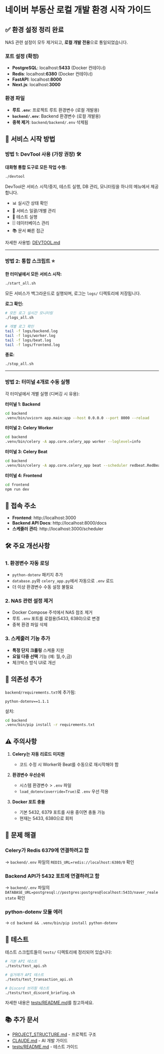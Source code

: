 # 네이버 부동산 로컬 개발 환경 시작 가이드

## ✅ 환경 설정 정리 완료

NAS 관련 설정이 모두 제거되고, **로컬 개발 전용**으로 통일되었습니다.

### 포트 설정 (확정)
- **PostgreSQL**: localhost:**5433** (Docker 컨테이너)
- **Redis**: localhost:**6380** (Docker 컨테이너)
- **FastAPI**: localhost:**8000**
- **Next.js**: localhost:**3000**

### 환경 파일
- **루트 `.env`**: 프로젝트 루트 환경변수 (로컬 개발용)
- **`backend/.env`**: Backend 환경변수 (로컬 개발용)
- **중복 제거**: `backend/backend/.env` 삭제됨

## 🚀 서비스 시작 방법

### 방법 1: DevTool 사용 (가장 권장) 🛠️

**대화형 통합 도구로 모든 작업 수행:**
```bash
./devtool
```

DevTool은 서비스 시작/중지, 테스트 실행, DB 관리, 모니터링을 하나의 메뉴에서 제공합니다.
- 📊 실시간 상태 확인
- 🚀 서비스 일괄/개별 관리
- 🧪 테스트 실행
- 🗄️ 데이터베이스 관리
- 📚 문서 빠른 접근

자세한 사용법: [DEVTOOL.md](DEVTOOL.md)

---

### 방법 2: 통합 스크립트 ⭐

**한 터미널에서 모든 서비스 시작:**
```bash
./start_all.sh
```

모든 서비스가 백그라운드로 실행되며, 로그는 `logs/` 디렉토리에 저장됩니다.

**로그 확인:**
```bash
# 모든 로그 실시간 모니터링
./logs_all.sh

# 개별 로그 확인
tail -f logs/backend.log
tail -f logs/worker.log
tail -f logs/beat.log
tail -f logs/frontend.log
```

**종료:**
```bash
./stop_all.sh
```

---

### 방법 2: 터미널 4개로 수동 실행

각 터미널에서 개별 실행 (디버깅 시 유용):

**터미널 1: Backend**
```bash
cd backend
.venv/bin/uvicorn app.main:app --host 0.0.0.0 --port 8000 --reload
```

**터미널 2: Celery Worker**
```bash
cd backend
.venv/bin/celery -A app.core.celery_app worker --loglevel=info
```

**터미널 3: Celery Beat**
```bash
cd backend
.venv/bin/celery -A app.core.celery_app beat --scheduler redbeat.RedBeatScheduler --loglevel=info
```

**터미널 4: Frontend**
```bash
cd frontend
npm run dev
```

## 🔗 접속 주소

- **Frontend**: http://localhost:3000
- **Backend API Docs**: http://localhost:8000/docs
- **스케줄러 관리**: http://localhost:3000/scheduler

## 🛠️ 주요 개선사항

### 1. 환경변수 자동 로딩
- `python-dotenv` 패키지 추가
- `database.py`와 `celery_app.py`에서 자동으로 `.env` 로드
- 더 이상 환경변수 수동 설정 불필요

### 2. NAS 관련 설정 제거
- Docker Compose 주석에서 NAS 참조 제거
- 루트 `.env` 포트를 로컬용(5433, 6380)으로 변경
- 중복 환경 파일 삭제

### 3. 스케줄러 기능 추가
- **특정 단지 크롤링** 스케줄 지원
- **요일 다중 선택** 기능 (예: 월,수,금)
- 체크박스 방식 UI로 개선

## 📝 의존성 추가

`backend/requirements.txt`에 추가됨:
```
python-dotenv==1.1.1
```

설치:
```bash
cd backend
.venv/bin/pip install -r requirements.txt
```

## ⚠️ 주의사항

1. **Celery는 자동 리로드 미지원**
   - 코드 수정 시 Worker와 Beat를 수동으로 재시작해야 함

2. **환경변수 우선순위**
   - 시스템 환경변수 > `.env` 파일
   - `load_dotenv(override=True)`로 `.env` 우선 적용

3. **Docker 포트 충돌**
   - 기본 5432, 6379 포트를 사용 중이면 충돌 가능
   - 현재는 5433, 6380으로 회피

## 🐛 문제 해결

### Celery가 Redis 6379에 연결하려고 함
→ `backend/.env` 파일의 `REDIS_URL=redis://localhost:6380/0` 확인

### Backend API가 5432 포트에 연결하려고 함
→ `backend/.env` 파일의 `DATABASE_URL=postgresql://postgres:postgres@localhost:5433/naver_realestate` 확인

### python-dotenv 모듈 에러
→ `cd backend && .venv/bin/pip install python-dotenv`

## 🧪 테스트

테스트 스크립트들이 `tests/` 디렉토리에 정리되어 있습니다:

```bash
# 기본 API 테스트
./tests/test_api.sh

# 실거래가 API 테스트
./tests/test_transaction_api.sh

# Discord 브리핑 테스트
./tests/test_discord_briefing.sh
```

자세한 내용은 [tests/README.md](tests/README.md)를 참고하세요.

## 📚 추가 문서

- [PROJECT_STRUCTURE.md](docs/PROJECT_STRUCTURE.md) - 프로젝트 구조
- [CLAUDE.md](CLAUDE.md) - AI 개발 가이드
- [tests/README.md](tests/README.md) - 테스트 가이드
